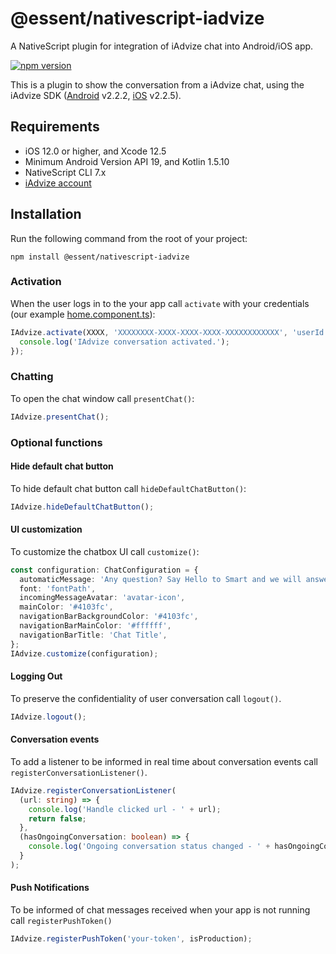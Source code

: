 # @essent/nativescript-iadvize

A NativeScript plugin for integration of iAdvize chat into Android/iOS app.

[![npm version](https://badge.fury.io/js/nativescript-iadvize.svg)](https://www.npmjs.com/package/@essent/nativescript-iadvize)

This is a plugin to show the conversation from a iAdvize chat, using the iAdvize SDK ([Android](https://github.com/iadvize/iadvize-android-sdk) v2.2.2, [iOS](https://github.com/iadvize/iadvize-ios-sdk) v2.2.5).

## Requirements

- iOS 12.0 or higher, and Xcode 12.5
- Minimum Android Version API 19, and Kotlin 1.5.10
- NativeScript CLI 7.x
- [iAdvize account](https://www.iadvize.com/)

## Installation

Run the following command from the root of your project:

```console
npm install @essent/nativescript-iadvize
```

### Activation

When the user logs in to the your app call `activate` with your credentials (our example [home.component.ts](./demo/src/app/home/home.component.ts)):

```ts
IAdvize.activate(XXXX, 'XXXXXXXX-XXXX-XXXX-XXXX-XXXXXXXXXXXX', 'userId', () => {
  console.log('IAdvize conversation activated.');
});
```

### Chatting

To open the chat window call `presentChat()`:

```ts
IAdvize.presentChat();
```

### Optional functions

#### Hide default chat button

To hide default chat button call `hideDefaultChatButton()`:

```ts
IAdvize.hideDefaultChatButton();
```

#### UI customization

To customize the chatbox UI call `customize()`:

```ts
const configuration: ChatConfiguration = {
  automaticMessage: 'Any question? Say Hello to Smart and we will answer you as soon as possible! 😊',
  font: 'fontPath',
  incomingMessageAvatar: 'avatar-icon',
  mainColor: '#4103fc',
  navigationBarBackgroundColor: '#4103fc',
  navigationBarMainColor: '#ffffff',
  navigationBarTitle: 'Chat Title',
};
IAdvize.customize(configuration);
```

#### Logging Out

To preserve the confidentiality of user conversation call `logout()`.

```ts
IAdvize.logout();
```

#### Conversation events

To add a listener to be informed in real time about conversation events call `registerConversationListener()`.

```ts
IAdvize.registerConversationListener(
  (url: string) => {
    console.log('Handle clicked url - ' + url);
    return false;
  },
  (hasOngoingConversation: boolean) => {
    console.log('Ongoing conversation status changed - ' + hasOngoingConversation);
  }
);
```

#### Push Notifications

To be informed of chat messages received when your app is not running call `registerPushToken()`

```ts
IAdvize.registerPushToken('your-token', isProduction);
```
